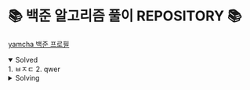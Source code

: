# 📚 백준 알고리즘 풀이 REPOSITORY 📚

[yamcha 백준 프로필](https://www.acmicpc.net/user/yamcha)

<details open>
<summary>Solved</summary>
<div markdown="1">
1. ㅂㅈㄷ
2. qwer
</div>
</details>

<details>
<summary>Solving</summary>
<div markdown="1">
1. qwreq
</div>
</details>
